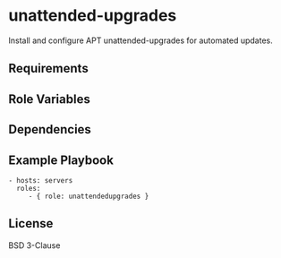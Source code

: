 unattended-upgrades
===================

Install and configure APT unattended-upgrades for automated updates.

Requirements
------------

Role Variables
--------------

Dependencies
------------

Example Playbook
----------------

    - hosts: servers
      roles:
         - { role: unattendedupgrades }

License
-------

BSD 3-Clause
